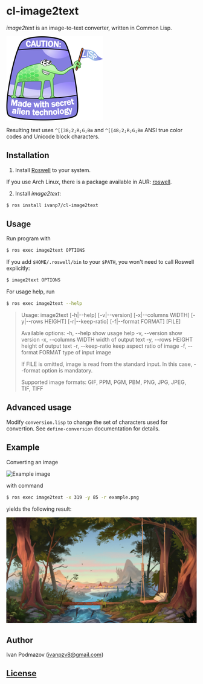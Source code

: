 # cl-image2text

*image2text* is an image-to-text converter, written in Common Lisp.

![Alien technology](pics/lisplogo_fancy_256.png)

Resulting text uses `^[[38;2;R;G;Bm` and `^[[48;2;R;G;Bm` ANSI true color codes
and Unicode block characters.

## Installation

1. Install [Roswell](https://github.com/roswell/roswell) to your system.

If you use Arch Linux, there is a package available in AUR: [roswell](https://aur.archlinux.org/packages/roswell/).

2. Install *image2text*:

```sh
$ ros install ivanp7/cl-image2text
```

## Usage

Run program with

```sh
$ ros exec image2text OPTIONS
```

If you add `$HOME/.roswell/bin` to your `$PATH`, 
you won't need to call Roswell explicitly:

```sh
$ image2text OPTIONS
```

For usage help, run

```sh
$ ros exec image2text --help
```

> Usage: image2text [-h|--help] [-v|--version] [-x|--columns WIDTH]
>                   [-y|--rows HEIGHT] [-r|--keep-ratio] [-f|--format FORMAT] [FILE]
> 
> Available options:
>   -h, --help               show usage help
>   -v, --version            show version
>   -x, --columns WIDTH      width of output text
>   -y, --rows HEIGHT        height of output text
>   -r, --keep-ratio         keep aspect ratio of image
>   -f, --format FORMAT      type of input image
> 
> If FILE is omitted, image is read from the standard input.
> In this case, --format option is mandatory.
> 
> Supported image formats:
> GIF, PPM, PGM, PBM, PNG, JPG, JPEG, TIF, TIFF

## Advanced usage

Modify `conversion.lisp` to change the set of characters used for convertion.
See `define-conversion` documentation for details.

## Example

Converting an image

![Example image](pics/example.png)

with command

```sh
$ ros exec image2text -x 319 -y 85 -r example.png
```

yields the following result:

![Example result](pics/example_result.png)

## Author

Ivan Podmazov (ivanpzv8@gmail.com)

## [License](LICENSE)

